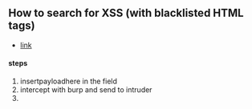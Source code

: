 

## How to search for XSS (with blacklisted HTML tags)
- [link](https://www.youtube.com/watch?v=0kfQsRwr_Bc)

#### steps 
1. insertpayloadhere in the field
2. intercept with burp and send to intruder
3. 
```

```
